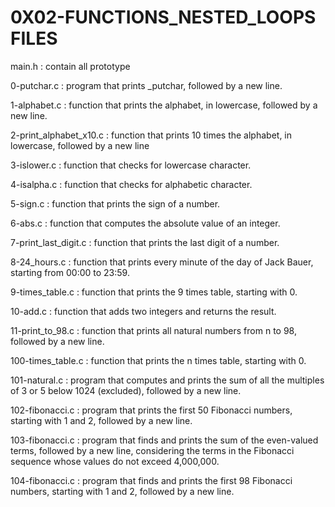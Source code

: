0X02-FUNCTIONS_NESTED_LOOPS FILES
============================================================================
main.h : contain all prototype

0-putchar.c : program that prints _putchar, followed by a new line.

1-alphabet.c : function that prints the alphabet, in lowercase, followed by a new line.

2-print_alphabet_x10.c :  function that prints 10 times the alphabet, in lowercase, followed by a new line

3-islower.c : function that checks for lowercase character.

4-isalpha.c : function that checks for alphabetic character.

5-sign.c : function that prints the sign of a number.

6-abs.c : function that computes the absolute value of an integer.

7-print_last_digit.c : function that prints the last digit of a number.

8-24_hours.c : function that prints every minute of the day of Jack Bauer, starting from 00:00 to 23:59.

9-times_table.c : function that prints the 9 times table, starting with 0.

10-add.c : function that adds two integers and returns the result.

11-print_to_98.c : function that prints all natural numbers from n to 98, followed by a new line.

100-times_table.c : function that prints the n times table, starting with 0.

101-natural.c :  program that computes and prints the sum of all the multiples of 3 or 5 below 1024 (excluded), followed by a new line.

102-fibonacci.c : program that prints the first 50 Fibonacci numbers, starting with 1 and 2, followed by a new line.

103-fibonacci.c : program that finds and prints the sum of the even-valued terms, followed by a new line, considering the terms in the Fibonacci sequence whose values do not exceed 4,000,000.

104-fibonacci.c : program that finds and prints the first 98 Fibonacci numbers, starting with 1 and 2, followed by a new line.
